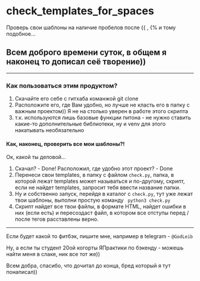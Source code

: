 # check_templates_for_spaces
Проверь свои шаблоны на наличие пробелов после {{ , {% и тому подобное...

## Всем доброго времени суток, в общем я наконец то дописал сеё творение))
___
### Как пользоваться этим продуктом?
1. Скачайте его себе с гитхаба команжой git clone
2. Расположите его, где Вам удобно, но лучше не класть его в папку с важным проектом)) Я не на столько уверен в работе этого скрипта
3. т.к. используются лишь базовые функции питона - не нужно ставить какие-то дополнительные библиотеки,  ну и venv для этого накатывать необязательно

#### Как, наконец, проверить все мои шаблоны?!
Ок, какой ты деловой...
1. Скачал? - Done!  Расположил, где удобно этот проект? - Done
2. Перенеси свои templates, в папку с файлом ``` check.py ```, папка, в которой лежат templates может называться и по-другому, скрипт, если не найдет templates, запросит тебя ввести название папки.
3. Ну и собственно запуск, перейдя в каталог с ``` check.py ```, тут уже лежат твои шаблоны, выполни простую команду ``` python3 check.py```
4. Скрипт найдет все твои файлы, в формате HTML, найдет ошибки в них (если есть) и пересоздаст файл, в котором все отступы перед / после тегов расставлены верно.

___
Если будет какой то фитбэк, пишите мне, например в telegram - ```@GodLeib```

Ну, а если ты студент 20ой когорты ЯПрактики по бэкенду - можешь найти меня в слаке, ник все тот же))

Всем добра, спасибо, что дочитал до конца, бред который я тут понаписал))
